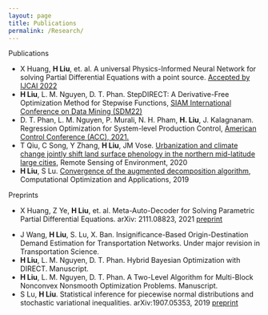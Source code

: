 ```yaml
---
layout: page
title: Publications
permalink: /Research/
---
```



Publications
- X Huang, <strong>H Liu</strong>, et. al. A universal Physics-Informed Neural Network for solving Partial Differential Equations with a point source. [Accepted by IJCAI 2022](https://arxiv.org/pdf/2111.01394.pdf)
- <strong>H Liu</strong>, L. M. Nguyen, D. T. Phan. StepDIRECT: A Derivative-Free Optimization Method for Stepwise Functions, [SIAM International Conference on Data Mining (SDM22)](https://epubs.siam.org/doi/abs/10.1137/1.9781611977172.54)
- D. T. Phan, L. M. Nguyen, P. Murali, N. H. Pham, <strong>H. Liu</strong>, J. Kalagnanam. Regression Optimization for System-level Production Control, [American Control Conference (ACC),  2021.](https://acc2021.a2c2.org/)
- T Qiu, C Song, Y Zhang, <strong>H Liu</strong>, JM Vose.  [Urbanization and climate change jointly shift land surface phenology in the northern mid-latitude large cities](https://www.sciencedirect.com/science/article/abs/pii/S0034425719304961), Remote Sensing of Environment, 2020
- <strong>H Liu</strong>, S Lu. [Convergence of the augmented decomposition algorithm](https://link.springer.com/article/10.1007/s10589-018-0039-6), Computational Optimization and Applications, 2019


Preprints
- X Huang, Z Ye, <strong>H Liu</strong>, et. al. Meta-Auto-Decoder for Solving Parametric Partial Differential Equations. arXiv: 2111.08823, 2021 [preprint](https://arxiv.org/pdf/2111.08823.pdf)
<!-- - X Huang, <strong>H Liu</strong>, et. al. Solving Partial Differential Equations with Point Source Based on Physics-Informed Neural Networks. arXiv: 2111.01394, 2021 [preprint](https://arxiv.org/pdf/2111.01394.pdf) -->
- J Wang, <strong>H Liu</strong>, S. Lu, X. Ban. Insignificance-Based Origin-Destination Demand Estimation for Transportation Networks. Under major revision in Transportation Science.
- <strong>H Liu</strong>, L. M. Nguyen, D. T. Phan. Hybrid Bayesian Optimization with DIRECT. Manuscript.
- <strong>H Liu</strong>, L. M. Nguyen, D. T. Phan. A Two-Level Algorithm for Multi-Block Nonconvex Nonsmooth Optimization Problems. Manuscript.
- S Lu, <strong>H Liu</strong>. Statistical inference for piecewise normal distributions and stochastic variational inequalities. arXiv:1907.05353, 2019 [preprint](https://arxiv.org/pdf/1907.05353.pdf)

<!-- ### Step 1) Fork Reverie to your User Repository

Fork [this repository](https://github.com/amitmerchant1990/reverie), then rename the repository to `yourgithubusername.github.io`.

Alternatively, you can use [Use this template](https://github.com/amitmerchant1990/reverie/generate) button if you want to create a repository with a clean commit history which will use Reverie as a template.

Your Jekyll blog will often be viewable immediately at <https://yourgithubusername.github.io> (if it's not, you can often force it to build by completing step 2)

### Step 2) Customize and view your site

Enter your site name, description, avatar and many other options by editing the `_config.yml` file. You can easily turn on Google Analytics tracking, Disqus commenting and social icons here.

Making a change to `_config.yml` (or any file in your repository) will force GitHub Pages to rebuild your site with jekyll. Your rebuilt site will be viewable a few seconds later at <https://yourgithubusername.github.io> - if not, give it ten minutes as GitHub suggests and it'll appear soon.

### Step 3) Publish your first blog post

Create a new file called `/_posts/2019-2-13-Hello-World.md` to publish your first blog post. That's all you need to do to publish your first blog post! This [Markdown Cheatsheet](https://github.com/adam-p/markdown-here/wiki/Markdown-Cheatsheet) might come in handy while writing the posts.

> You can add additional posts in the browser on GitHub.com too! Just hit the <kbd>Create new file</kbd> button in `/_posts/` to create new content. Just make sure to include the [front-matter](http://jekyllrb.com/docs/frontmatter/) block at the top of each new blog post and make sure the post's filename is in this format: year-month-day-title.md

## Using Categories in Reverie

You can categorize your content based on `categories` in Reverie. For this, you just need to add `categories` in front matter like below:

For adding single category:

```md
categories: JavaScript
```

For adding multiple categories:

```md
categories: [PHP, Laravel]
```

The contegorized content can be shown over this URL: <https://yourgithubusername.github.io/categories/>

## RSS

The generated [RSS feed](https://en.wikipedia.org/wiki/RSS) of your blog can be found at <https://yourgithubusername.github.io/feed>. You can see the example RSS feed over [here](https://www.amitmerchant.com/reverie/feed).

## Sitemap

The generated sitemap of your blog can be found at <https://yourgithubusername.github.io/sitemap>. You can see the example sitemap feed over [here](https://www.amitmerchant.com/reverie/sitemap). -->
